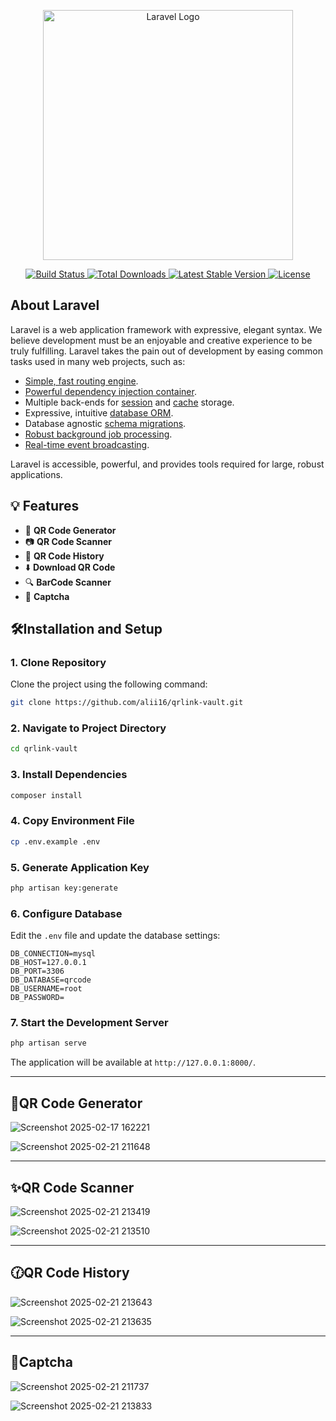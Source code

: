 <p align="center">
  <a href="https://laravel.com" target="_blank">
    <img src="https://raw.githubusercontent.com/laravel/art/master/logo-lockup/5%20SVG/2%20CMYK/1%20Full%20Color/laravel-logolockup-cmyk-red.svg" width="400" alt="Laravel Logo">
  </a>
</p>

<p align="center">
  <a href="https://github.com/laravel/framework/actions">
    <img src="https://github.com/laravel/framework/workflows/tests/badge.svg" alt="Build Status">
  </a>
  <a href="https://packagist.org/packages/laravel/framework">
    <img src="https://img.shields.io/packagist/dt/laravel/framework" alt="Total Downloads">
  </a>
  <a href="https://packagist.org/packages/laravel/framework">
    <img src="https://img.shields.io/packagist/v/laravel/framework" alt="Latest Stable Version">
  </a>
  <a href="https://packagist.org/packages/laravel/framework">
    <img src="https://img.shields.io/packagist/l/laravel/framework" alt="License">
  </a>
</p>

## About Laravel

Laravel is a web application framework with expressive, elegant syntax. We believe development must be an enjoyable and creative experience to be truly fulfilling. Laravel takes the pain out of development by easing common tasks used in many web projects, such as:

- [Simple, fast routing engine](https://laravel.com/docs/routing).
- [Powerful dependency injection container](https://laravel.com/docs/container).
- Multiple back-ends for [session](https://laravel.com/docs/session) and [cache](https://laravel.com/docs/cache) storage.
- Expressive, intuitive [database ORM](https://laravel.com/docs/eloquent).
- Database agnostic [schema migrations](https://laravel.com/docs/migrations).
- [Robust background job processing](https://laravel.com/docs/queues).
- [Real-time event broadcasting](https://laravel.com/docs/broadcasting).

Laravel is accessible, powerful, and provides tools required for large, robust applications.

## 💡 Features

- 📱 **QR Code Generator**
- 📷 **QR Code Scanner**
- 📝 **QR Code History**
- ⬇️ **Download QR Code**
- 🔍 **BarCode Scanner**
- 🤖 **Captcha**

## 🛠️Installation and Setup

### 1. Clone Repository
Clone the project using the following command:

```sh
git clone https://github.com/alii16/qrlink-vault.git
```

### 2. Navigate to Project Directory

```sh
cd qrlink-vault
```

### 3. Install Dependencies

```sh
composer install
```

### 4. Copy Environment File

```sh
cp .env.example .env
```

### 5. Generate Application Key

```sh
php artisan key:generate
```

### 6. Configure Database
Edit the `.env` file and update the database settings:

```
DB_CONNECTION=mysql
DB_HOST=127.0.0.1
DB_PORT=3306
DB_DATABASE=qrcode
DB_USERNAME=root
DB_PASSWORD=
```

### 7. Start the Development Server

```sh
php artisan serve
```

The application will be available at `http://127.0.0.1:8000/`.

---

## 🚀QR Code Generator

![Screenshot 2025-02-17 162221](https://github.com/user-attachments/assets/c58ae3ec-1614-4a4d-a9cf-f19568e58ad0)

![Screenshot 2025-02-21 211648](https://github.com/user-attachments/assets/0d40e585-1783-4efe-ab00-09497f5c10d8)

---

## ✨QR Code Scanner

![Screenshot 2025-02-21 213419](https://github.com/user-attachments/assets/0a8955e5-a023-4560-9593-e866ff7b0eb7)

![Screenshot 2025-02-21 213510](https://github.com/user-attachments/assets/f9600dde-378c-425b-8a48-5283a073db4c)

---

## 🕜QR Code History

![Screenshot 2025-02-21 213643](https://github.com/user-attachments/assets/01b6f055-826f-41c3-b02c-f08db8677b97)

![Screenshot 2025-02-21 213635](https://github.com/user-attachments/assets/f55e6903-23a7-4644-91ce-8b8bb377212a)

---

## 🤖Captcha

![Screenshot 2025-02-21 211737](https://github.com/user-attachments/assets/fa21500a-c2b9-486a-a3e5-431d9f34ce29)

![Screenshot 2025-02-21 213833](https://github.com/user-attachments/assets/ab81cc3d-3df5-4008-9632-981486928ee2)

